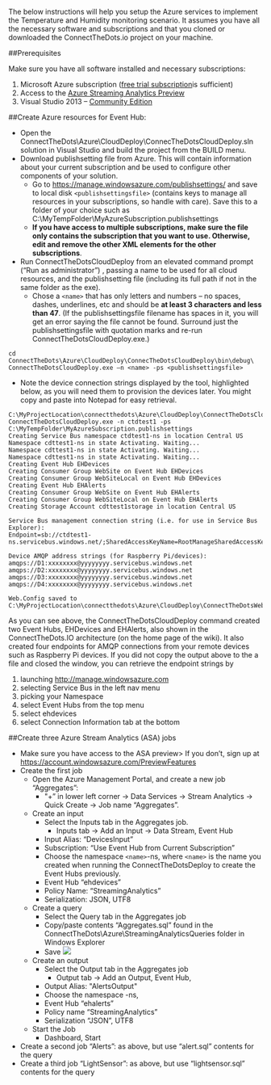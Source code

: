 The below instructions will help you setup the Azure services to implement the Temperature and Humidity monitoring scenario. It assumes you have all the necessary software and subscriptions and that you cloned or downloaded the ConnectTheDots.io project on your machine.

##Prerequisites

Make sure you have all software installed and necessary subscriptions:
1. Microsoft Azure subscription ([free trial subscription](http://azure.microsoft.com/en-us/pricing/free-trial/)is sufficient)
1. Access to the [Azure Streaming Analytics Preview](https://account.windowsazure.com/PreviewFeatures)
1. Visual Studio 2013 – [Community Edition](http://www.visualstudio.com/downloads/download-visual-studio-vs)

##Create Azure resources for Event Hub:

* Open the ConnectTheDots\Azure\CloudDeploy\ConnecTheDotsCloudDeploy.sln solution in Visual Studio and build the project from the BUILD menu.
* Download publishsetting file from Azure. This will contain information about your current subscription and be used to configure other components of your solution.
    * Go to https://manage.windowsazure.com/publishsettings/ and save to local disk `<publishsettingsfile>` (contains keys to manage all resources in your subscriptions, so handle with care). Save this to a folder of your choice such as C:\MyTempFolder\MyAzureSubscription.publishsettings
    * **If you have access to multiple subscriptions, make sure the file only contains the subscription that you want to use. Otherwise, edit and remove the other XML elements for the other subscriptions**.
* Run ConnectTheDotsCloudDeploy from an elevated command prompt (“Run as administrator”) , passing a name to be used for all cloud resources, and the publishsetting file (including its full path if not in the same folder as the exe).
    * Chose a `<name>` that has only letters and numbers – no spaces, dashes, underlines, etc and should be **at least 3 characters and less than 47**. (If the publishsettingsfile filename has spaces in it, you will get an error saying the file cannot be found. Surround just the publishsettingsfile with quotation marks and re-run ConnectTheDotsCloudDeploy.exe.)
	
```
cd ConnectTheDots\Azure\CloudDeploy\ConnecTheDotsCloudDeploy\bin\debug\
ConnectTheDotsCloudDeploy.exe –n <name> -ps <publishsettingsfile>
```

* Note the device connection strings displayed by the tool, highlighted below, as you will need them to provision the devices later. You might copy and paste into Notepad for easy retrieval.

```
C:\MyProjectLocation\connectthedots\Azure\CloudDeploy\ConnectTheDotsCloudDeploy\bin\Debug> 
ConnectTheDotsCloudDeploy.exe -n ctdtest1 -ps C:\MyTempFolder\MyAzureSubscription.publishsettings
Creating Service Bus namespace ctdtest1-ns in location Central US
Namespace cdttest1-ns in state Activating. Waiting...
Namespace cdttest1-ns in state Activating. Waiting...
Namespace cdttest1-ns in state Activating. Waiting...
Creating Event Hub EHDevices
Creating Consumer Group WebSite on Event Hub EHDevices
Creating Consumer Group WebSiteLocal on Event Hub EHDevices
Creating Event Hub EHAlerts
Creating Consumer Group WebSite on Event Hub EHAlerts
Creating Consumer Group WebSiteLocal on Event Hub EHAlerts
Creating Storage Account cdttest1storage in location Central US

Service Bus management connection string (i.e. for use in Service Bus Explorer):
Endpoint=sb://ctdtest1-ns.servicebus.windows.net/;SharedAccessKeyName=RootManageSharedAccessKey;SharedAccessKey=zzzzzzz

Device AMQP address strings (for Raspberry Pi/devices):
amqps://D1:xxxxxxxx@yyyyyyyy.servicebus.windows.net
amqps://D2:xxxxxxxx@yyyyyyyy.servicebus.windows.net
amqps://D3:xxxxxxxx@yyyyyyyy.servicebus.windows.net
amqps://D4:xxxxxxxx@yyyyyyyy.servicebus.windows.net

Web.Config saved to C:\MyProjectLocation\connectthedots\Azure\CloudDeploy\ConnectTheDotsWebSite\web.config
```

As you can see above, the ConnectTheDotsCloudDeploy command created two Event Hubs, EHDevices and EHAlerts, also shown in the ConnectTheDots.IO architecture (on the home page of the wiki). It also created four endpoints for AMQP connections from your remote devices such as Raspberry Pi devices. If you did not copy the output above to the a file and closed the window, you can retrieve the endpoint strings by 

1. launching http://manage.windowsazure.com
2. selecting Service Bus in the left nav menu
3. picking your Namespace 
4. select Event Hubs from the top menu
5. select ehdevices
6. select Connection Information tab at the bottom


##Create three Azure Stream Analytics (ASA) jobs

* Make sure you have access to the  ASA preview> If you don’t, sign up at https://account.windowsazure.com/PreviewFeatures 
* Create the first job
    * Open the Azure Management Portal, and create a new job “Aggregates”:
        * "+” in lower left corner -> Data Services -> Stream Analytics -> Quick Create -> Job name “Aggregates”.
    * Create an input
        * Select the Inputs tab in the Aggregates job.
            * Inputs tab -> Add an Input -> Data Stream, Event Hub
        * Input Alias: “DevicesInput”
        * Subscription: “Use Event Hub from Current Subscription”
        * Choose the namespace `<name>`-ns, where `<name>` is the name you created when running the ConnectTheDotsDeploy to create the Event Hubs previously.
        * Event Hub “ehdevices”
        * Policy Name: “StreamingAnalytics”
        * Serialization: JSON, UTF8
    * Create a query 
        * Select the Query tab in the Aggregates job
        * Copy/paste contents “Aggregates.sql” found in the ConnectTheDots\Azure\StreamingAnalyticsQueries folder in Windows Explorer
        * Save
![](https://github.com/MSOpenTech/connectthedots/blob/master/Wiki/Images/AzureStreamAnalyticsQuery.png)
    * Create an output
        * Select the Output tab in the Aggregates job
            * Output tab -> Add an Output, Event Hub,
        * Output Alias: "AlertsOutput"
		* Choose the namespace <name>-ns, 
        * Event Hub “ehalerts”
        * Policy name “StreamingAnalytics”
        * Serialization “JSON”, UTF8
    * Start the Job
        * Dashboard, Start
* Create a second job “Alerts”: as above, but use “alert.sql” contents for the query
* Create a third job “LightSensor”: as above, but use “lightsensor.sql” contents for the query